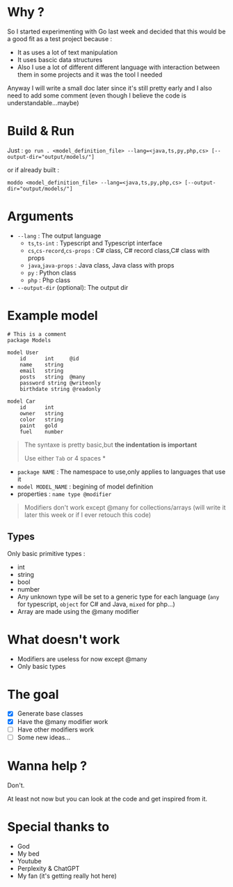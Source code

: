 # Why ?

So I started experimenting with Go last week and decided that this would be a good fit as a test project because :
- It as uses a lot of text manipulation
- It uses bascic data structures
- Also I use a lot of different different language with interaction between them in some projects and it was the tool I needed

Anyway I will write a small doc later since it's still pretty early and I also need to add some comment (even though I believe the code is understandable...maybe)


# Build & Run

Just :
`go run . <model_definition_file> --lang=<java,ts,py,php,cs> [--output-dir="output/models/"]`

or if already built :

`moddo <model_definition_file> --lang=<java,ts,py,php,cs> [--output-dir="output/models/"]`


# Arguments

- `--lang` : The output language
    - `ts`,`ts-int` : Typescript and Typescript interface
    - `cs`,`cs-record`,`cs-props` : C# class, C# record class,C# class with props
    - `java`,`java-props` : Java class, Java class with props
    - `py` : Python class
    - `php` : Php class
- `--output-dir` (optional): The output dir

# Example model

```
# This is a comment
package Models

model User
    id      int     @id
    name    string
    email   string
    posts   string  @many
    password string @writeonly
    birthdate string @readonly

model Car
    id      int
    owner   string
    color   string
    paint   gold
    fuel    number
```

> The syntaxe is pretty basic,but **the indentation is important**
>
> Use either `Tab` or 4 spaces *

- `package NAME` : The namespace to use,only applies to languages that use it
- `model MODEL_NAME` : begining of model definition
- properties : `name type @modifier`

> Modifiers don't work except @many for collections/arrays (will write it later this week or if I ever retouch this code)

## Types
Only basic primitive types :
- int
- string
- bool
- number
- Any unknown type will be set to a generic type for each language (`any` for typescript, `object` for C# and Java, `mixed` for php...)
- Array are made using the @many modifier

# What doesn't work

- Modifiers are useless for now except @many
- Only basic types

# The goal

- [x] Generate base classes
- [x] Have the @many modifier work
- [ ] Have other modifiers work
- [ ] Some new ideas...

# Wanna help ?

Don't.

At least not now but you can look at the code and get inspired from it.

# Special thanks to

- God
- My bed
- Youtube
- Perplexity & ChatGPT
- My fan (it's getting really hot here)
